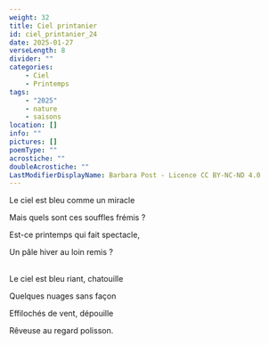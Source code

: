 ```yaml
---
weight: 32
title: Ciel printanier
id: ciel_printanier_24
date: 2025-01-27
verseLength: 8
divider: ""
categories:
    - Ciel
    - Printemps
tags:
    - "2025"
    - nature
    - saisons
location: []
info: ""
pictures: []
poemType: ""
acrostiche: ""
doubleAcrostiche: ""
LastModifierDisplayName: Barbara Post - Licence CC BY-NC-ND 4.0
---
```

Le ciel est bleu comme un miracle

Mais quels sont ces souffles frémis ?

Est-ce printemps qui fait spectacle,

Un pâle hiver au loin remis ?

 \
Le ciel est bleu riant, chatouille

Quelques nuages sans façon

Effilochés de vent, dépouille

Rêveuse au regard polisson.
